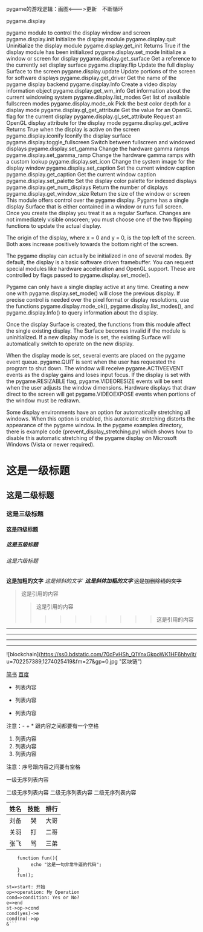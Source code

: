pygame的游戏逻辑：画图<--->更新　不断循环

pygame.display

pygame module to control the display window and screen
pygame.display.init
Initialize the display module
pygame.display.quit
Uninitialize the display module
pygame.display.get_init
Returns True if the display module has been initialized
pygame.display.set_mode
Initialize a window or screen for display
pygame.display.get_surface
Get a reference to the currently set display surface
pygame.display.flip
Update the full display Surface to the screen
pygame.display.update
Update portions of the screen for software displays
pygame.display.get_driver
Get the name of the pygame display backend
pygame.display.Info
Create a video display information object
pygame.display.get_wm_info
Get information about the current windowing system
pygame.display.list_modes
Get list of available fullscreen modes
pygame.display.mode_ok
Pick the best color depth for a display mode
pygame.display.gl_get_attribute
Get the value for an OpenGL flag for the current display
pygame.display.gl_set_attribute
Request an OpenGL display attribute for the display mode
pygame.display.get_active
Returns True when the display is active on the screen
pygame.display.iconify
Iconify the display surface
pygame.display.toggle_fullscreen
Switch between fullscreen and windowed displays
pygame.display.set_gamma
Change the hardware gamma ramps
pygame.display.set_gamma_ramp
Change the hardware gamma ramps with a custom lookup
pygame.display.set_icon
Change the system image for the display window
pygame.display.set_caption
Set the current window caption
pygame.display.get_caption
Get the current window caption
pygame.display.set_palette
Set the display color palette for indexed displays
pygame.display.get_num_displays
Return the number of displays
pygame.display.get_window_size
Return the size of the window or screen
This module offers control over the pygame display. Pygame has a single display Surface that is either contained in a window or runs full screen. Once you create the display you treat it as a regular Surface. Changes are not immediately visible onscreen; you must choose one of the two flipping functions to update the actual display.

The origin of the display, where x = 0 and y = 0, is the top left of the screen. Both axes increase positively towards the bottom right of the screen.

The pygame display can actually be initialized in one of several modes. By default, the display is a basic software driven framebuffer. You can request special modules like hardware acceleration and OpenGL support. These are controlled by flags passed to pygame.display.set_mode().

Pygame can only have a single display active at any time. Creating a new one with pygame.display.set_mode() will close the previous display. If precise control is needed over the pixel format or display resolutions, use the functions pygame.display.mode_ok(), pygame.display.list_modes(), and pygame.display.Info() to query information about the display.

Once the display Surface is created, the functions from this module affect the single existing display. The Surface becomes invalid if the module is uninitialized. If a new display mode is set, the existing Surface will automatically switch to operate on the new display.

When the display mode is set, several events are placed on the pygame event queue. pygame.QUIT is sent when the user has requested the program to shut down. The window will receive pygame.ACTIVEEVENT events as the display gains and loses input focus. If the display is set with the pygame.RESIZABLE flag, pygame.VIDEORESIZE events will be sent when the user adjusts the window dimensions. Hardware displays that draw direct to the screen will get pygame.VIDEOEXPOSE events when portions of the window must be redrawn.

Some display environments have an option for automatically stretching all windows. When this option is enabled, this automatic stretching distorts the appearance of the pygame window. In the pygame examples directory, there is example code (prevent_display_stretching.py) which shows how to disable this automatic stretching of the pygame display on Microsoft Windows (Vista or newer required).

# 这是一级标题
## 这是二级标题
### 这是三级标题
#### 这是四级标题
##### 这是五级标题
###### 这是六级标题

**这是加粗的文字**
*这是倾斜的文字*`
***这是斜体加粗的文字***
~~这是加删除线的文字~~

>这是引用的内容
>>这是引用的内容
>>>>>>>>>>这是引用的内容

---
----
***
*****

![blockchain](https://ss0.bdstatic.com/70cFvHSh_Q1YnxGkpoWK1HF6hhy/it/
u=702257389,1274025419&fm=27&gp=0.jpg "区块链")

[简书](http://jianshu.com)
[百度](http://baidu.com)

- 列表内容
+ 列表内容
* 列表内容

注意：- + * 跟内容之间都要有一个空格

1. 列表内容
2. 列表内容
3. 列表内容

注意：序号跟内容之间要有空格

一级无序列表内容

   二级无序列表内容
   二级无序列表内容
   二级无序列表内容

姓名|技能|排行
--|:--:|--:
刘备|哭|大哥
关羽|打|二哥
张飞|骂|三弟

```
    function fun(){
         echo "这是一句非常牛逼的代码";
    }
    fun();
```

```flow
st=>start: 开始
op=>operation: My Operation
cond=>condition: Yes or No?
e=>end
st->op->cond
cond(yes)->e
cond(no)->op
&```